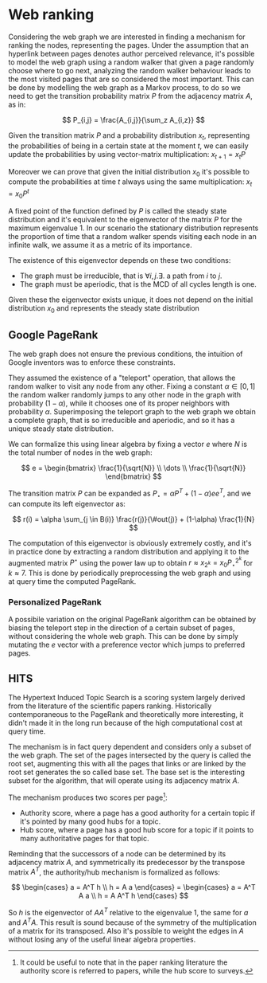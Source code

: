 # Web ranking
Considering the web graph we are interested in finding a mechanism for ranking the nodes, representing the pages.
Under the assumption that an hyperlink between pages denotes author perceived relevance, it's possible to model the web graph using a random walker that given a page randomly choose where to go next, analyzing the random walker behaviour leads to the most visited pages that are so considered the most important.
This can be done by modelling the web graph as a Markov process, to do so we need to get the transition probability matrix $P$ from the adjacency matrix $A$, as in:

$$
P_{i,j} = \frac{A_{i,j}}{\sum_z A_{i,z}}
$$

Given the transition matrix $P$ and a probability distribution $x_t$, representing the probabilities of being in a certain state at the moment $t$, we can easily update the probabilities by using vector-matrix multiplication: $x_{t+1} = x_t P$

Moreover we can prove that given the initial distribution $x_0$ it's possible to compute the probabilities at time $t$ always using the same multiplication: $x_t = x_0 P^{t}$

A fixed point of the function defined by $P$ is called the steady state distribution and it's equivalent to the eigenvector of the matrix $P$ for the maximum eigenvalue $1$.
In our scenario the stationary distribution represents the proportion of time that a random walker spends visiting each node in an infinite walk, we assume it as a metric of its importance.

The existence of this eigenvector depends on these two conditions:

- The graph must be irreducible, that is $\forall i,j . \exists .$ a path from $i$ to $j$.
- The graph must be aperiodic, that is the MCD of all cycles length is one.

Given these the eigenvector exists unique, it does not depend on the initial distribution $x_0$ and represents the steady state distribution

## Google PageRank
The web graph does not ensure the previous conditions, the intuition of Google inventors was to enforce these constraints.

They assumed the existence of a "teleport" operation, that allows the random walker to visit any node from any other.
Fixing a constant $\alpha \in [0,1]$ the random walker randomly jumps to any other node in the graph with probability $(1-\alpha)$, while it chooses one of its proper neighbors with probability $\alpha$.
Superimposing the teleport graph to the web graph we obtain a complete graph, that is so irreducible and aperiodic, and so it has a unique steady state distribution.

We can formalize this using linear algebra by fixing a vector $e$ where $N$ is the total number of nodes in the web graph:

$$
e = \begin{bmatrix} \frac{1}{\sqrt{N}} \\ \dots \\ \frac{1}{\sqrt{N}} \end{bmatrix}
$$

The transition matrix $P$ can be expanded as $P_\star = \alpha P ^ T + ( 1 - \alpha ) e e^T$, and we can compute its left eigenvector as:

$$
r(i) = \alpha \sum_{j \in B(i)} \frac{r(j)}{\#out(j)} + (1-\alpha) \frac{1}{N}
$$

The computation of this eigenvector is obviously extremely costly, and it's in practice done by extracting a random distribution and applying it to the augmented matrix $P^\star$ using the power law up to obtain $r \approx x_{2^k} = x_0 P_\star^{2^k}$ for $k \approx 7$.
This is done by periodically preprocessing the web graph and using at query time the computed PageRank.

### Personalized PageRank
A possibile variation on the original PageRank algorithm can be obtained by biasing the teleport step in the direction of a certain subset of pages, without considering the whole web graph.
This can be done by simply mutating the $e$ vector with a preference vector which jumps to preferred pages.

## HITS
The Hypertext Induced Topic Search is a scoring system largely derived from the literature of the scientific papers ranking.
Historically contemporaneous to the PageRank and theoretically more interesting, it didn't made it in the long run because of the high computational cost at query time.

The mechanism is in fact query dependent and considers only a subset of the web graph.
The set of the pages intersected by the query is called the root set, augmenting this with all the pages that links or are linked by the root set generates the so called base set.
The base set is the interesting subset for the algorithm, that will operate using its adjacency matrix $A$.

The mechanism produces two scores per page[^3]:

- Authority score, where a page has a good authority for a certain topic if it's pointed by many good hubs for a topic.
- Hub score, where a page has a good hub score for a topic if it points to many authoritative pages for that topic.

Reminding that the successors of a node can be determined by its adjacency matrix $A$, and symmetrically its predecessor by the transpose matrix $A^T$, the authority/hub mechanism is formalized as follows:

$$
\begin{cases} a = A^T h \\ h = A a \end{cases} =
\begin{cases} a = A^T A a \\ h = A A^T h \end{cases}
$$

So $h$ is the eigenvector of $AA^T$ relative to the eigenvalue 1, the same for $a$ and $A^T A$.
This result is sound because of the symmetry of the multiplication of a matrix for its transposed.
Also it's possible to weight the edges in $A$ without losing any of the useful linear algebra properties.

[^3]: It could be useful to note that in the paper ranking literature the authority score is referred to papers, while the hub score to surveys.
